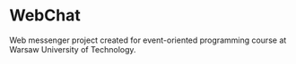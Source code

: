 # WebChat
Web messenger project created for event-oriented programming course at Warsaw University of Technology.
